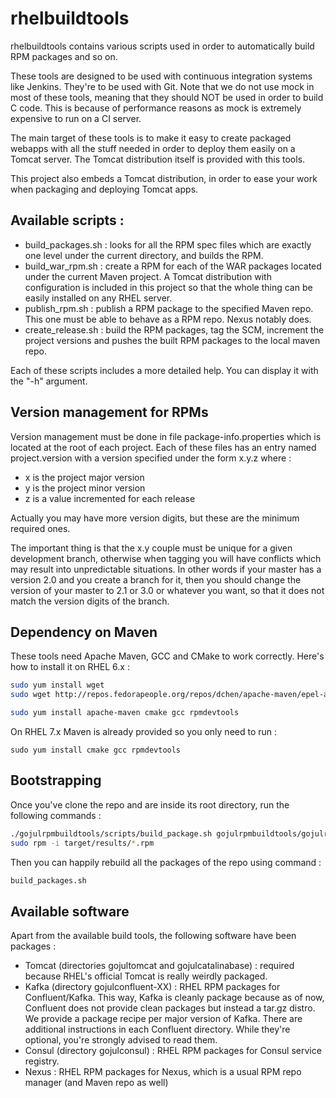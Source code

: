 # rhelbuildtools

rhelbuildtools contains various scripts used in order to automatically build RPM packages and so on. 

These tools are designed to be used with continuous integration systems like Jenkins. They're to be used with Git. Note that we do not use mock in most of these tools, meaning that they should NOT be used in order to build C code. This is because of performance reasons as mock is extremely expensive to run on a CI server.

The main target of these tools is to make it easy to create packaged webapps with all the stuff needed in order to deploy them easily on a Tomcat server. The Tomcat distribution itself is provided with this tools.

This project also embeds a Tomcat distribution, in order to ease your work when packaging and deploying Tomcat apps.

## Available scripts :

* build_packages.sh : looks for all the RPM spec files which are exactly one level under the current directory, and builds the RPM.
* build_war_rpm.sh : create a RPM for each of the WAR packages located under the current Maven project. A Tomcat distribution with configuration is included in this project so that the whole thing can be easily installed on any RHEL server.
* publish_rpm.sh : publish a RPM package to the specified Maven repo. This one must be able to behave as a RPM repo. Nexus notably does.
* create_release.sh : build the RPM packages, tag the SCM, increment the project versions and pushes the built RPM packages to the local maven repo.

Each of these scripts includes a more detailed help. You can display it with the "-h" argument.

## Version management for RPMs

Version management must be done in file package-info.properties which is located at the root of each project. Each of these files has an entry named project.version with a version specified under the form x.y.z where :

* x is the project major version
* y is the project minor version
* z is a value incremented for each release

Actually you may have more version digits, but these are the minimum required ones.

The important thing is that the x.y couple must be unique for a given development branch, otherwise when tagging you will have conflicts which may result into unpredictable situations. In other words if your master has a version 2.0 and you create a branch for it, then you should change the version of your master to 2.1 or 3.0 or whatever you want, so that it does not match the version digits of the branch.

## Dependency on Maven

These tools need Apache Maven, GCC and CMake to work correctly. Here's how to install it on RHEL 6.x :

```bash
sudo yum install wget
sudo wget http://repos.fedorapeople.org/repos/dchen/apache-maven/epel-apache-maven.repo -O /etc/yum.repos.d/epel-apache-maven.repo

sudo yum install apache-maven cmake gcc rpmdevtools
```

On RHEL 7.x Maven is already provided so you only need to run :
```
sudo yum install cmake gcc rpmdevtools
```
   
## Bootstrapping

Once you've clone the repo and are inside its root directory, run the following commands :

```bash
./gojulrpmbuildtools/scripts/build_package.sh gojulrpmbuildtools/gojulrpmbuildtools.spec
sudo rpm -i target/results/*.rpm
```

Then you can happily rebuild all the packages of the repo using command :

```bash
build_packages.sh
```

## Available software

Apart from the available build tools, the following software have been packages :
* Tomcat (directories gojultomcat and gojulcatalinabase) : required because RHEL's official Tomcat is really weirdly packaged.
* Kafka (directory gojulconfluent-XX) : RHEL RPM packages for Confluent/Kafka. This way, Kafka is cleanly package because as of now, Confluent does not provide clean packages but instead a tar.gz distro. We provide a package recipe per major version of Kafka. There are additional instructions in each  Confluent directory. While they're optional, you're strongly advised to read them.
* Consul (directory gojulconsul) : RHEL RPM packages for Consul service registry.
* Nexus : RHEL RPM packages for Nexus, which is a usual RPM repo manager (and Maven repo as well)
